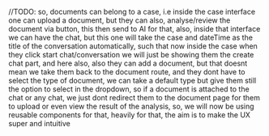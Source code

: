 //TODO:
so, documents can belong to a case, i.e inside the case interface one can upload a document, but they can also, analyse/review the document via button, this then send to AI for that, also, inside that interface we can have the chat, but this one will take the case and dateTime as the title of the conversation automatically, such that now inside the case when they click start chat/conversation we will just be showing them the create chat part, and here also, also they can add a document, but that doesnt mean we take them back to the document route, and they dont have to select the type of document, we can take a default type but give them still the option to select in the dropdown, so if a document is attached to the chat or any chat, we just dont redirect them to the document page for them to upload or even view the result of the analysis, so, we will now be using reusable components for that, heavily for that, the aim is to make the UX super and intuitive

